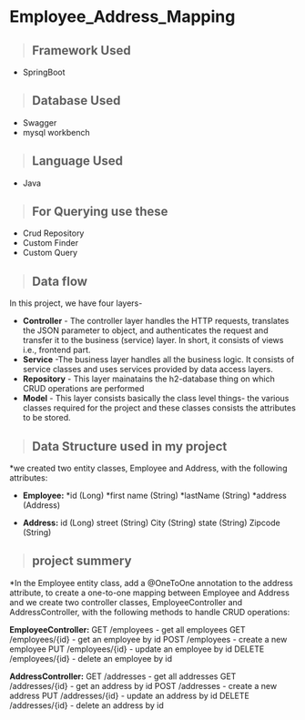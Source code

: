 # Employee_Address_Mapping
>## Framework Used 
 * SpringBoot
>## Database Used 
 * Swagger
 * mysql workbench
>## Language Used
* Java
>## For Querying use these
* Crud Repository
* Custom Finder
* Custom Query
>## Data flow
In this project, we have four layers-
* **Controller** - The controller layer handles the HTTP requests, translates the JSON parameter to object, and authenticates the request and transfer it to the business (service) layer. In short, it consists of views i.e., frontend part.
* **Service** -The business layer handles all the business logic. It consists of service classes and uses services provided by data access layers.
* **Repository** - This layer mainatains the h2-database thing on which CRUD operations are performed
* **Model** - This layer consists basically the class level things- the various classes required for the project and these classes consists the attributes to be stored.
>## Data Structure used in my project
*we created two entity classes, Employee and Address, with the following attributes:

* **Employee:**
*id (Long)
*first name (String)
*lastName (String)
*address (Address)

* **Address:**
id (Long)
street (String)
City (String)
state (String)
Zipcode (String) 
>## project summery

*In the Employee entity class, add a @OneToOne annotation to the address attribute, to create a one-to-one mapping between Employee and Address and we create two controller classes, EmployeeController and AddressController, with the following methods to handle CRUD operations:

**EmployeeController:**
GET /employees - get all employees
GET /employees/{id} - get an employee by id
POST /employees - create a new employee
PUT /employees/{id} - update an employee by id
DELETE /employees/{id} - delete an employee by id

**AddressController:**
GET /addresses - get all addresses
GET /addresses/{id} - get an address by id
POST /addresses - create a new address
PUT /addresses/{id} - update an address by id
DELETE /addresses/{id} - delete an address by id
